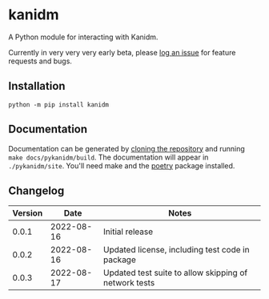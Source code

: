 # kanidm

A Python module for interacting with Kanidm.

Currently in very very very early beta, please [log an issue](https://github.com/kanidm/kanidm/issues/new/choose) for feature requests and bugs.

## Installation

```shell
python -m pip install kanidm
```

## Documentation

Documentation can be generated by [cloning the repository](https://github.com/kanidm/kanidm) and running `make docs/pykanidm/build`. The documentation will appear in `./pykanidm/site`. You'll need make and the [poetry](https://pypi.org/project/poetry/) package installed.


## Changelog

| Version | Date | Notes |
| ---     | ---  | ---   |
| 0.0.1   | 2022-08-16 | Initial release |
| 0.0.2   | 2022-08-16 | Updated license, including test code in package |
| 0.0.3   | 2022-08-17 | Updated test suite to allow skipping of network tests |
